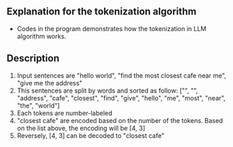 ## Explanation for the tokenization algorithm

- Codes in the program demonstrates how the tokenization in LLM algorithm works.

## Description
1.  Input sentences are "hello world", "find the most closest cafe near me", "give me the address"
2.  This sentences are split by words and sorted as follow: ["<PAD>", "<UNK>", "address", "cafe", "closest", "find", "give", "hello", "me", "most", "near", "the", "world"]
3.  Each tokens are number-labeled
4.  "closest cafe" are encoded based on the number of the tokens. Based on the list above, the encoding will be [4, 3]
5.  Reversely, [4, 3] can be decoded to "closest cafe"


